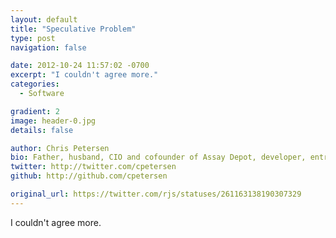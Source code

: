 ```yaml
---
layout: default
title: "Speculative Problem"
type: post
navigation: false

date: 2012-10-24 11:57:02 -0700
excerpt: "I couldn't agree more."
categories:
  - Software

gradient: 2
image: header-0.jpg
details: false

author: Chris Petersen
bio: Father, husband, CIO and cofounder of Assay Depot, developer, entrepreneur and technologist.
twitter: http://twitter.com/cpetersen
github: http://github.com/cpetersen

original_url: https://twitter.com/rjs/statuses/261163138190307329
---
```



I couldn't agree more.
